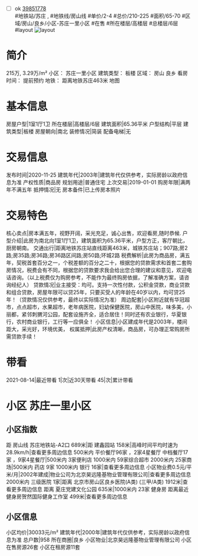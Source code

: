- [ ] ok [39851778](https://bj.5i5j.com/ershoufang/39851778.html)  
 #地铁站/苏庄 ,  #地铁线/房山线
#单价/2-4 #总价/210-225 #面积/65-70   #区域/房山/良乡/小区-苏庄一里小区 #在售 #所在楼层/高楼层 #总楼层/6层 #layout 
![layout](http://image16.5i5j.com/erp/house/3985/39851778/huxing/a0a6b182e6474b7a56bb834262325077.jpg_P5.jpg) 
# 简介 
 215万,  3.29万/m² 
小区： 苏庄一里小区
建筑类型： 板楼
区域： 房山 良乡
看房时间： 提前预约
地铁： 距离地铁苏庄463米 地图
# 基本信息 
 房屋户型|1室1厅1卫
所在楼层|高楼层/6层
建筑面积|65.36平米
户型结构|平层
建筑类型|板楼
房屋朝向|南北
装修情况|简装
配备电梯|无
# 交易信息 
 发布时间|2020-11-25
建筑年代|2003年|建筑年代仅供参考，实际房龄以政府信息为准
产权性质|商品房
规划用途|普通住宅
上次交易|2019-01-01
购房年限|满两年不满五年
抵押情况|无
房本备件|已上传房本照片
# 交易特色 
 核心卖点|房本满五年，视野开阔，采光充足，诚心出售，欢迎看房,随时恭候.
户型介绍|此房为南北向1室1厅1卫，建筑面积为65.36平米，户型方正，客厅朝比，厨房朝南。
交通出行|距离地铁苏庄站直线距离463米，城铁苏庄站；907路;房2路;房35路;房36路;房36路区间路;房50路;环城2路
税费解析|此房为商品房，满五年，契税首套百分之一，个税差额的百分之二十，根据您的贷款需求和首套二套购房情况，税费会有不同，根据您的贷款要求我会给出您合理的建议和意见，欢迎电话咨询。（以上税费仅为购房参考，不能作为最终购房依据，了解准确方案，请咨询经纪人）
贷款情况|业主接受：均可。支持一次性付款，公积金贷款，商业贷款和组合贷款，房屋年限可以贷25年，只要买受人的年龄在40岁以内，均可贷25年！（贷款情况仅供参考，最终以实际情况为准）
周边配套|小区附近就有华冠超市，点点超市，水果超市，老年病医院，妇幼保健医院，房山中医院，味多美，小丽都，紧邻刺猬河公园，配套设施齐全，适合居住！同时还有农业银行，华夏银行，农村商业银行，工行等一应俱全！
小区信息|小区建成年代是2003年，楼间距大，采光好，环境优美，
权属抵押|此房产权清晰，商品房，可办理正常购房所需贷款手续！
# 带看 
 2021-08-14|最近带看	 1|次|近30天带看	 45|次|累计带看
# 小区 苏庄一里小区
## 小区指数 
 距 房山线 苏庄地铁站-A2口 689米|距 建鑫园站 158米|高峰时间平均时速为28.9km/h|查看更多周边信息
500米内 平价餐厅96家 ，2家4星餐厅
中档餐厅17家 ，9家4星餐厅|500米内 3家便利店
1000米内 59家综合超市
2000米内 25家商场|500米内 药店 9家
1000米内 银行 16家|查看更多周边信息
小区物业费0.5元/平米/月|2002年建成|物业公司为北京昊远隆基物业管理有限公司|查看更多周边信息
2000米内 三级医院 1家|距离 北京市房山区良乡医院(A类) (三甲/A类) 1912米|查看更多周边信息
距离 夏庄党建文化公园 635米|1000米内 23家 健身房
距离最近健身房贺然国际健身工作室 499米|查看更多周边信息
## 小区信息 
 小区均价|30033元/m²
建筑年代|2000年|建筑年代仅供参考，实际房龄以政府信息为准
总户数|958
所在商圈|良乡
小区物业|北京昊远隆基物业管理有限公司
小区在售房源26套
小区在租房源11套
